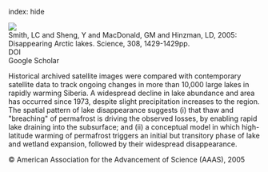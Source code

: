 index: hide

<div class="Citation">
    <div class="Citation-thumb CitationThumb-linked"  data-href="https://doi.org/10.1126/science.1108142">
      <img src="https://static.claimspace.cloud/climate-study-static/refs/thumbs/12/Smith_et_al_2005-thumb.png" />
    </div>

  <div class="Citation-body">
    <div class="Citation-text">Smith, LC and Sheng, Y and MacDonald, GM and Hinzman, LD, 2005: Disappearing Arctic lakes. <span class="Article-journal">Science, </span><span class="Article-volume">308, </span>1429-1429pp.</div>
    <div class="Citation-links">
      <div class="CitationLink" data-href="https://doi.org/10.1126/science.1108142">
        <div class="CitationLink-icon CitationLink-Doi"></div>
        <div class="CitationLink-text">DOI</div>
      </div>
      <div class="CitationLink" data-href="https://scholar.google.com/scholar?q=10.1126/science.1108142">
        <div class="CitationLink-icon CitationLink-Scholar"></div>
        <div class="CitationLink-text">Google Scholar</div>
      </div>
    </div>
  </div>
</div>

Historical archived satellite images were compared with contemporary satellite data to track ongoing changes in more than 10,000 large lakes in rapidly warming Siberia. A widespread decline in lake abundance and area has occurred since 1973, despite slight precipitation increases to the region. The spatial pattern of lake disappearance suggests (i) that thaw and "breaching" of permafrost is driving the observed losses, by enabling rapid lake draining into the subsurface; and (ii) a conceptual model in which high-latitude warming of permafrost triggers an initial but transitory phase of lake and wetland expansion, followed by their widespread disappearance.

<div class="Citation-copy">
&copy; American Association for the Advancement of Science (AAAS), 2005
</div>